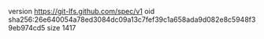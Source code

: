 version https://git-lfs.github.com/spec/v1
oid sha256:26e640054a78ed3084dc09a13c7fef39c1a658ada9d082e8c5948f39eb974cd5
size 1417
